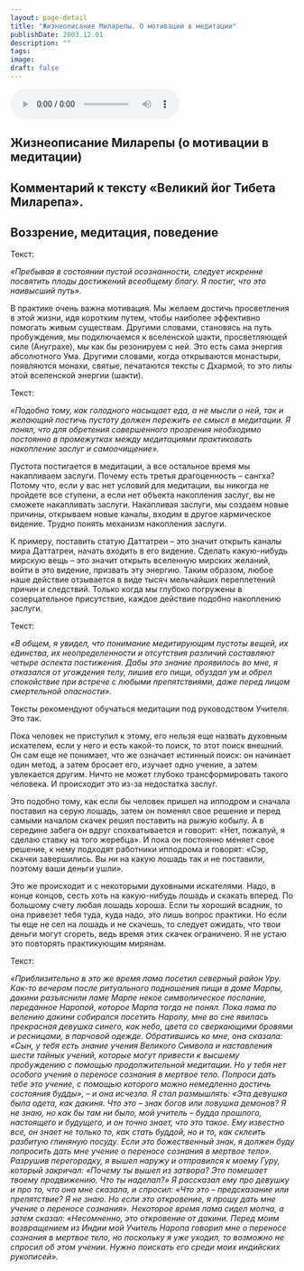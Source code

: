 ```yaml
---
layout: page-detail
title: "Жизнеописание Миларепы. О мотивации в медитации"
publishDate: 2003.12.01
description: ""
tags:
image:
draft: false
---
```


<audio title="2003.12.01 - Жизнеописание Миларепы. О мотивации в медитации.mp3" src="/upload/iblock/db7/db7ea7372eefaabe69731c73764de8eb.mp3" controls=""></audio>

## **Жизнеописание Миларепы (о мотивации в медитации)**
## **Комментарий к тексту «Великий йог Тибета Миларепа».**
## **Воззрение, медитация, поведение**
 Текст:

_«Пребывая в состоянии пустой осознанности, следует искренне посвятить плоды достижений всеобщему благу. Я постиг, что это наивысший путь»._ 

 В практике очень важна мотивация. Мы желаем достичь просветления в этой жизни, идя коротким путем, чтобы наиболее эффективно помогать живым существам. Другими словами, становясь на путь пробуждения, мы подключаемся к вселенской шакти, просветляющей силе (Ануграхе), мы как бы резонируем с ней. Это есть сама энергия абсолютного Ума. Другими словами, когда открываются монастыри, появляются монахи, святые, печатаются тексты с Дхармой, то это лилы этой вселенской энергии (шакти).

  
 Текст:

_«Подобно тому, как голодного насыщает еда, а не мысли о ней, так и желающий постичь пустоту должен пережить ее смысл в медитации. Я понял, что для обретения совершенного прозрения необходимо постоянно в промежутках между медитациями практиковать накопление заслуг и самоочищение»._ 

 Пустота постигается в медитации, а все остальное время мы накапливаем заслуги. Почему есть третья драгоценность – сангха? Потому что, если у вас нет условий для медитации, вы никогда не пройдете все ступени, а если нет объекта накопления заслуг, вы не сможете накапливать заслуги. Накапливая заслуги, мы создаем новые причины, открываем новые каналы, входим в другое кармическое видение. Трудно понять механизм накопления заслуги.

  
 К примеру, поставить статую Даттатреи – это значит открыть каналы мира Даттатреи, начать входить в его видение. Сделать какую-нибудь мирскую вещь – это значит открыть вселенную мирских желаний, войти в это видение, призвать эту энергию. Таким образом, любое наше действие отзывается в виде тысяч мельчайших переплетений причин и следствий. Только когда мы глубоко погружены в созерцательное присутствие, каждое действие подобно накоплению заслуги.

  
 Текст:

_«В общем, я увидел, что понимание медитирующим пустоты вещей, их единства, их неопределенности и отсутствия различий составляют четыре аспекта постижения. Дабы это знание проявилось во мне, я отказался от угождения телу, лишив его пищи, обуздал ум и обрел спокойствие при встрече с любыми препятствиями, даже перед лицом смертельной опасности»._ 

 Тексты рекомендуют обучаться медитации под руководством Учителя. Это так.

 Пока человек не приступил к этому, его нельзя еще назвать духовным искателем, если у него и есть какой-то поиск, то этот поиск внешний. Он сам еще не понимает, что же означает истинный поиск: он начинает один метод, а затем бросает его, изучает одно учение, а затем увлекается другим. Ничто не может глубоко трансформировать такого человека. И происходит это из-за недостатка заслуг.

  
 Это подобно тому, как если бы человек пришел на ипподром и сначала поставил на серую лошадь, затем он поменял свое решение и перед самыми началом скачек решил поставить на рыжую кобылу. А в середине забега он вдруг спохватывается и говорит: «Нет, пожалуй, я сделаю ставку на того жеребца». И пока он постоянно меняет свое решение, к нему подходят работники ипподрома и говорят: «Сэр, скачки завершились. Вы ни на какую лошадь так и не поставили, поэтому ваши деньги ушли».

  
 Это же происходит и с некоторыми духовными искателями. Надо, в конце концов, сесть хоть на какую-нибудь лошадь и скакать вперед. По большому счету любая лошадь хороша. Если ты хороший всадник, то она привезет тебя туда, куда надо, это лишь вопрос практики. Но если ты еще не сел на лошадь и не скачешь, то следует ожидать, что твои деньги могут сгореть, ведь время этих скачек ограничено. Я не устаю это повторять практикующим мирянам.

  
 Текст:

_«Приблизительно в это же время лама посетил северный район Уру. Как-то вечером после ритуального подношения пищи в доме Марпы, дакини разъяснили ламе Марпе некое символическое послание, переданное Наропой, которое Марпа тогда не понял. Пока лама по велению дакини собирался посетить Наропу, мне во сне явилась прекрасная девушка синего, как небо, цвета со сверкающими бровями и ресницами, в парчовой одежде. Обратившись ко мне, она сказала: «Сын, у тебя есть знание учения Великого Символа и наставления шести тайных учений, которые могут привести к высшему пробуждению с помощью продолжительной медитации. Но у тебя нет особого учения о переносе сознания в мертвое тело. Попроси дать тебе это учение, с помощью которого можно немедленно достичь состояния будды», – и она исчезла. Я стал размышлять: «Эта девушка была одета, как дакиня. Что это – знак богов или ловушка демонов? Я не знаю, но как бы там ни было, мой учитель – будда прошлого, настоящего и будущего, и он точно знает, что это такое. Ему известно все, он знает не только то, как стать буддой, но и то, как склеить разбитую глиняную посуду. Если это божественный знак, я должен буду попросить дать мне учение о переносе сознания в мертвое тело». Разрушив перегородку, я вышел наружу и отправился к моему Гуру, который закричал: «Почему ты вышел из затвора? Это помешает твоему продвижению. Что ты наделал?» Я рассказал ему про девушку и про то, что она мне сказала, и спросил: «Что это – предсказание или препятствие? Я не знаю. Но если это откровение, я прошу дать мне учение о переносе сознания». Некоторое время лама сидел молча, а затем сказал: «Несомненно, это откровение от дакини. Перед моим возвращением из Индии мой Учитель Наропа говорил мне о переносе сознания в мертвое тело, но поскольку я уже уходил, то возможно не спросил об этом учении. Нужно поискать его среди моих индийских рукописей»._ 
  
  
